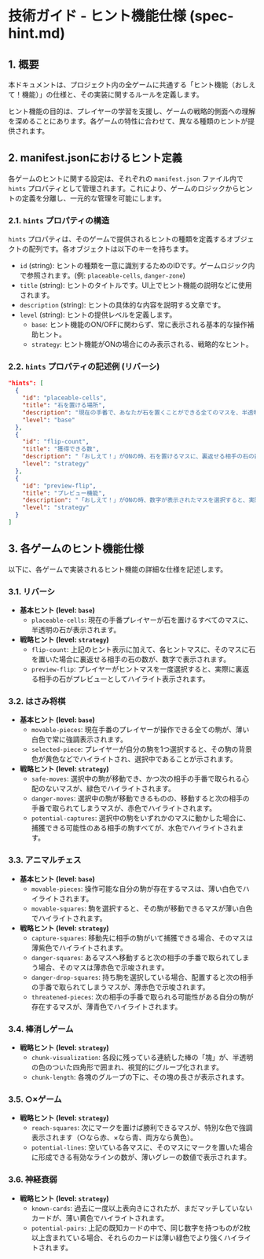 # 技術ガイド - ヒント機能仕様 (spec-hint.md)

## 1. 概要

本ドキュメントは、プロジェクト内の全ゲームに共通する「ヒント機能（おしえて！機能）」の仕様と、その実装に関するルールを定義します。

ヒント機能の目的は、プレイヤーの学習を支援し、ゲームの戦略的側面への理解を深めることにあります。各ゲームの特性に合わせて、異なる種類のヒントが提供されます。

## 2. manifest.jsonにおけるヒント定義

各ゲームのヒントに関する設定は、それぞれの `manifest.json` ファイル内で `hints` プロパティとして管理されます。これにより、ゲームのロジックからヒントの定義を分離し、一元的な管理を可能にします。

### 2.1. `hints` プロパティの構造

`hints` プロパティは、そのゲームで提供されるヒントの種類を定義するオブジェクトの配列です。各オブジェクトは以下のキーを持ちます。

-   `id` (string): ヒントの種類を一意に識別するためのIDです。ゲームロジック内で参照されます。(例: `placeable-cells`, `danger-zone`)
-   `title` (string): ヒントのタイトルです。UI上でヒント機能の説明などに使用されます。
-   `description` (string): ヒントの具体的な内容を説明する文章です。
-   `level` (string): ヒントの提供レベルを定義します。
    -   `base`: ヒント機能のON/OFFに関わらず、常に表示される基本的な操作補助ヒント。
    -   `strategy`: ヒント機能がONの場合にのみ表示される、戦略的なヒント。

### 2.2. `hints` プロパティの記述例 (リバーシ)

```json
"hints": [
  {
    "id": "placeable-cells",
    "title": "石を置ける場所",
    "description": "現在の手番で、あなたが石を置くことができる全てのマスを、半透明のあなたの色の石で示します。",
    "level": "base"
  },
  {
    "id": "flip-count",
    "title": "獲得できる数",
    "description": "「おしえて！」がONの時、石を置けるマスに、裏返せる相手の石の数が数字で表示されます。",
    "level": "strategy"
  },
  {
    "id": "preview-flip",
    "title": "プレビュー機能",
    "description": "「おしえて！」がONの時、数字が表示されたマスを選択すると、実際に裏返る相手の石がプレビューとしてハイライトされます。もう一度同じマスを選択すると、その手が確定されます。",
    "level": "strategy"
  }
]
```

## 3. 各ゲームのヒント機能仕様

以下に、各ゲームで実装されるヒント機能の詳細な仕様を記述します。

### 3.1. リバーシ

-   **基本ヒント (level: `base`)**
    -   `placeable-cells`: 現在の手番プレイヤーが石を置けるすべてのマスに、半透明の石が表示されます。
-   **戦略ヒント (level: `strategy`)**
    -   `flip-count`: 上記のヒント表示に加えて、各ヒントマスに、そのマスに石を置いた場合に裏返せる相手の石の数が、数字で表示されます。
    -   `preview-flip`: プレイヤーがヒントマスを一度選択すると、実際に裏返る相手の石がプレビューとしてハイライト表示されます。

### 3.2. はさみ将棋

-   **基本ヒント (level: `base`)**
    -   `movable-pieces`: 現在手番のプレイヤーが操作できる全ての駒が、薄い白色で常に強調表示されます。
    -   `selected-piece`: プレイヤーが自分の駒を1つ選択すると、その駒の背景色が黄色などでハイライトされ、選択中であることが示されます。
-   **戦略ヒント (level: `strategy`)**
    -   `safe-moves`: 選択中の駒が移動でき、かつ次の相手の手番で取られる心配のないマスが、緑色でハイライトされます。
    -   `danger-moves`: 選択中の駒が移動できるものの、移動すると次の相手の手番で取られてしまうマスが、赤色でハイライトされます。
    -   `potential-captures`: 選択中の駒をいずれかのマスに動かした場合に、捕獲できる可能性のある相手の駒すべてが、水色でハイライトされます。

### 3.3. アニマルチェス

-   **基本ヒント (level: `base`)**
    -   `movable-pieces`: 操作可能な自分の駒が存在するマスは、薄い白色でハイライトされます。
    -   `movable-squares`: 駒を選択すると、その駒が移動できるマスが薄い白色でハイライトされます。
-   **戦略ヒント (level: `strategy`)**
    -   `capture-squares`: 移動先に相手の駒がいて捕獲できる場合、そのマスは薄紫色でハイライトされます。
    -   `danger-squares`: あるマスへ移動すると次の相手の手番で取られてしまう場合、そのマスは薄赤色で示唆されます。
    -   `danger-drop-squares`: 持ち駒を選択している場合、配置すると次の相手の手番で取られてしまうマスが、薄赤色で示唆されます。
    -   `threatened-pieces`: 次の相手の手番で取られる可能性がある自分の駒が存在するマスが、薄青色でハイライトされます。

### 3.4. 棒消しゲーム

-   **戦略ヒント (level: `strategy`)**
    -   `chunk-visualization`: 各段に残っている連続した棒の「塊」が、半透明の色のついた四角形で囲まれ、視覚的にグループ化されます。
    -   `chunk-length`: 各塊のグループの下に、その塊の長さが表示されます。

### 3.5. ○×ゲーム

-   **戦略ヒント (level: `strategy`)**
    -   `reach-squares`: 次にマークを置けば勝利できるマスが、特別な色で強調表示されます（○なら赤、×なら青、両方なら黄色）。
    -   `potential-lines`: 空いている各マスに、そのマスにマークを置いた場合に形成できる有効なラインの数が、薄いグレーの数値で表示されます。

### 3.6. 神経衰弱

-   **戦略ヒント (level: `strategy`)**
    -   `known-cards`: 過去に一度以上表向きにされたが、まだマッチしていないカードが、薄い黄色でハイライトされます。
    -   `potential-pairs`: 上記の既知カードの中で、同じ数字を持つものが2枚以上含まれている場合、それらのカードは薄い緑色でより強くハイライトされます。